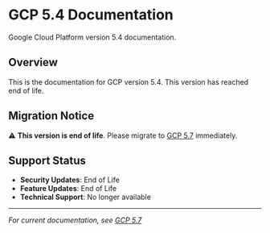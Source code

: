 # GCP 5.4 Documentation

Google Cloud Platform version 5.4 documentation.

## Overview

This is the documentation for GCP version 5.4. This version has reached end of life.

## Migration Notice

⚠️ **This version is end of life**. Please migrate to [GCP 5.7](../subfolder_gcp5.7/) immediately.

## Support Status

- **Security Updates**: End of Life
- **Feature Updates**: End of Life
- **Technical Support**: No longer available

---

*For current documentation, see [GCP 5.7](../subfolder_gcp5.7/)*

